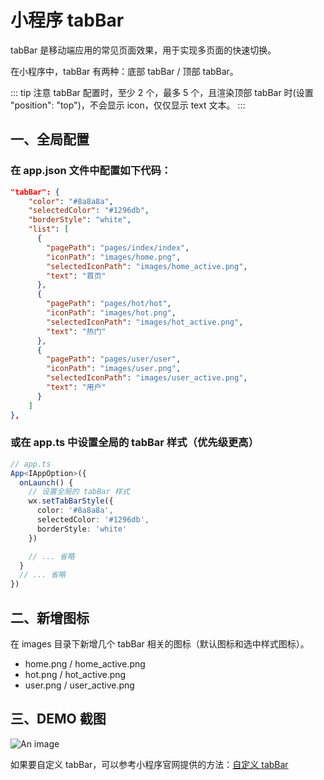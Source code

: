 # 小程序 tabBar

tabBar 是移动端应用的常见页面效果，用于实现多页面的快速切换。

在小程序中，tabBar 有两种：底部 tabBar / 顶部 tabBar。

::: tip 注意
tabBar 配置时，至少 2 个，最多 5 个，且渲染顶部 tabBar 时(设置 "position": "top")，不会显示 icon，仅仅显示 text 文本。
:::

## 一、全局配置

### 在 app.json 文件中配置如下代码：

```json
"tabBar": {
    "color": "#8a8a8a",
    "selectedColor": "#1296db",
    "borderStyle": "white",
    "list": [
      {
        "pagePath": "pages/index/index",
        "iconPath": "images/home.png",
        "selectedIconPath": "images/home_active.png",
        "text": "首页"
      },
      {
        "pagePath": "pages/hot/hot",
        "iconPath": "images/hot.png",
        "selectedIconPath": "images/hot_active.png",
        "text": "热门"
      },
      {
        "pagePath": "pages/user/user",
        "iconPath": "images/user.png",
        "selectedIconPath": "images/user_active.png",
        "text": "用户"
      }
    ]
},
```

### 或在 app.ts 中设置全局的 tabBar 样式（优先级更高）

```ts
// app.ts
App<IAppOption>({
  onLaunch() {
    // 设置全局的 tabBar 样式
    wx.setTabBarStyle({
      color: '#8a8a8a',
      selectedColor: '#1296db',
      borderStyle: 'white'
    })

    // ... 省略
  }
  // ... 省略
})
```

## 二、新增图标

在 images 目录下新增几个 tabBar 相关的图标（默认图标和选中样式图标）。

- home.png / home_active.png
- hot.png / hot_active.png
- user.png / user_active.png

## 三、DEMO 截图

![An image](/images/mp/mp_tabbar.png)

如果要自定义 tabBar，可以参考小程序官网提供的方法：<a href="https://developers.weixin.qq.com/miniprogram/dev/framework/ability/custom-tabbar.html" target="_blank">自定义 tabBar</a>
